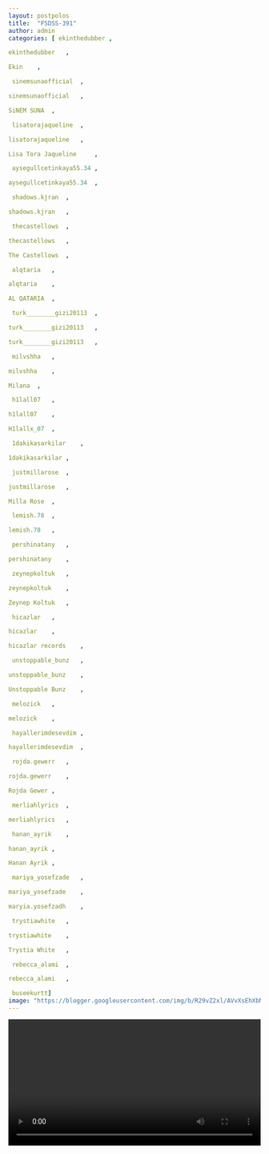 ```yaml
---
layout: postpolos
title:  "FSDSS-391"
author: admin
categories: [ ekinthedubber	,

ekinthedubber	,

Ekin	,

 sinemsunaofficial	,

sinemsunaofficial	,

SiNEM SUNA	,

 lisatorajaqueline	,

lisatorajaqueline	,

Lisa Tora Jaqueline 	,

 aysegullcetinkaya55.34	,

aysegullcetinkaya55.34	,

 shadows.kjran	,

shadows.kjran	,

 thecastellows	,

thecastellows	,

The Castellows	,

 alqtaria	,

alqtaria	,

AL QATARIA	,

 turk________gizi20113	,

turk________gizi20113	,

turk________gizi20113	,

 milvshha	,

milvshha	,

Milana	,

 h1lall07	,

h1lall07	,

H1lallx_07	,

 1dakikasarkilar	,

1dakikasarkilar	,

 justmillarose	,

justmillarose	,

Milla Rose	,

 lemish.78	,

lemish.78	,

 pershinatany	,

pershinatany	,

 zeynepkoltuk	,

zeynepkoltuk	,

Zeynep Koltuk	,

 hicazlar	,

hicazlar	,

hicazlar records	,

 unstoppable_bunz	,

unstoppable_bunz	,

Unstoppable Bunz	,

 melozick	,

melozick	,

 hayallerimdesevdim	,

hayallerimdesevdim	,

 rojda.gewerr	,

rojda.gewerr	,

Rojda Gewer	,

 merliahlyrics	,

merliahlyrics	,

 hanan_ayrik	,

hanan_ayrik	,

Hanan Ayrik	,

 mariya_yosefzade	,

mariya_yosefzade	,

maryia.yosefzadh	,

 trystiawhite	,

trystiawhite	,

Trystia White	,

 rebecca_alami	,

rebecca_alami	,

 buseekurtt]
image: "https://blogger.googleusercontent.com/img/b/R29vZ2xl/AVvXsEhXbNr0DqR6_Nn89uHWZCCAowWB6_nmY9T2ZKnqPBdlxEBn_sTkuT96HodpHOZ0XZOEzudgLUy_ghOG5pLCn3H6e9OUsqrbygaKSxqRwNseucnSkUYl5N0piLKwrzJxZiBJ4m7Fazk16gloGU6AT4jju4c-YulFPQcTQKEtkO6GJaOCGk52ps5yhjNCl6lk/s1600/FNXaswQVIAAIQGR.jpg"
---
```




<video id="my-video" controls style="width:100%" ><source src='https://video.twimg.com/amplify_video/1785212879270223872/vid/avc1/640x360/pMSTYP7Kr0oX1HbC.mp4?tag=14'
 title='FSDSS-391' type='video/mp4' /></video>




